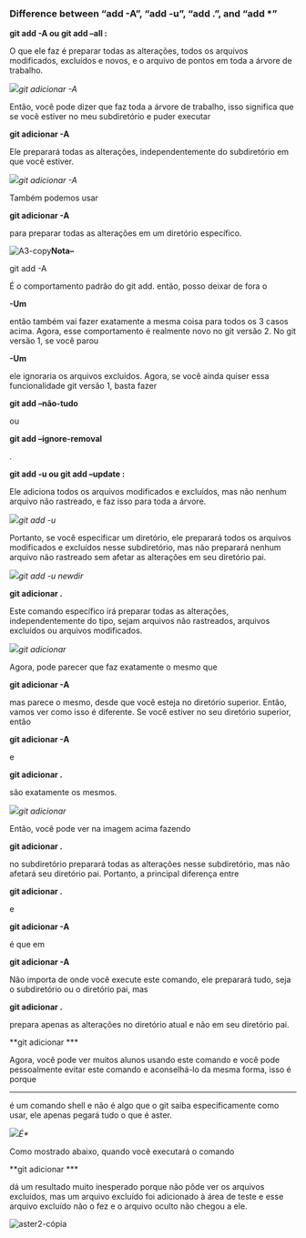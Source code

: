 ### Difference between “add -A”, “add -u”, “add .”, and “add *”

**git add -A ou git add –all :**

O que ele faz é preparar todas as alterações, todos os arquivos modificados, excluídos e novos, e o arquivo de pontos em toda a árvore de trabalho.

![](https://media.geeksforgeeks.org/wp-content/uploads/20201207075141/A.JPG)_git adicionar -A_

Então, você pode dizer que faz toda a árvore de trabalho, isso significa que se você estiver no meu subdiretório e puder executar

**git adicionar -A**

Ele preparará todas as alterações, independentemente do subdiretório em que você estiver.

![](https://media.geeksforgeeks.org/wp-content/uploads/20201207075137/A2.JPG)_git adicionar -A_

Também podemos usar

**git adicionar -A**

para preparar todas as alterações em um diretório específico.

![A3-copy](https://media.geeksforgeeks.org/wp-content/uploads/20240602133835/A3-copy.webp)**Nota–**

git add -A 

É o comportamento padrão do git add. então, posso deixar de fora o

**-Um**

então também vai fazer exatamente a mesma coisa para todos os 3 casos acima. Agora, esse comportamento é realmente novo no git versão 2. No git versão 1, se você parou

**-Um**

ele ignoraria os arquivos excluídos. Agora, se você ainda quiser essa funcionalidade git versão 1, basta fazer

**git add –não-tudo**

ou

**git add –ignore-removal**

.

**git add -u ou git add –update :**

Ele adiciona todos os arquivos modificados e excluídos, mas não nenhum arquivo não rastreado, e faz isso para toda a árvore.

![](https://media.geeksforgeeks.org/wp-content/uploads/20201207082651/u1.JPG)_git add -u_

Portanto, se você especificar um diretório, ele preparará todos os arquivos modificados e excluídos nesse subdiretório, mas não preparará nenhum arquivo não rastreado sem afetar as alterações em seu diretório pai.

![](https://media.geeksforgeeks.org/wp-content/uploads/20201207082653/u2.JPG)_git add -u newdir_

**git adicionar .**

Este comando específico irá preparar todas as alterações, independentemente do tipo, sejam arquivos não rastreados, arquivos excluídos ou arquivos modificados.

![](https://media.geeksforgeeks.org/wp-content/uploads/20201207083947/dot1.JPG)_git adicionar_

Agora, pode parecer que faz exatamente o mesmo que

**git adicionar -A**

mas parece o mesmo, desde que você esteja no diretório superior. Então, vamos ver como isso é diferente. Se você estiver no seu diretório superior, então

**git adicionar -A**

e

**git adicionar .**

são exatamente os mesmos.

![](https://media.geeksforgeeks.org/wp-content/uploads/20201207083949/dot2.JPG)_git adicionar_

Então, você pode ver na imagem acima fazendo

**git adicionar .**

no subdiretório preparará todas as alterações nesse subdiretório, mas não afetará seu diretório pai. Portanto, a principal diferença entre

**git adicionar .**

e

**git adicionar -A**

é que em

**git adicionar -A**

Não importa de onde você execute este comando, ele preparará tudo, seja o subdiretório ou o diretório pai, mas

**git adicionar .**

prepara apenas as alterações no diretório atual e não em seu diretório pai.

**git adicionar ***

Agora, você pode ver muitos alunos usando este comando e você pode pessoalmente evitar este comando e aconselhá-lo da mesma forma, isso é porque

*****

é um comando shell e não é algo que o git saiba especificamente como usar, ele apenas pegará tudo o que é aster.

![](https://media.geeksforgeeks.org/wp-content/uploads/20201207085008/aster1.JPG)_É*_

Como mostrado abaixo, quando você executará o comando

**git adicionar ***

dá um resultado muito inesperado porque não pôde ver os arquivos excluídos, mas um arquivo excluído foi adicionado à área de teste e esse arquivo excluído não o fez e o arquivo oculto não chegou a ele.

![aster2-cópia](https://media.geeksforgeeks.org/wp-content/uploads/20240603111701/aster2-copy.webp)






